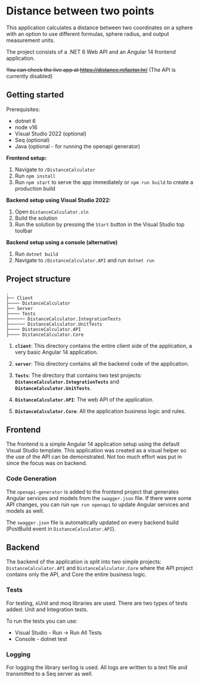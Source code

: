 # Distance between two points
This application calculates a distance between two coordinates on a sphere with an option to use different formulas, sphere radius, and output measurement units.

The project consists of a .NET 6 Web API and an Angular 14 frontend application.

~~You can check the live app at https://distance.refactor.hr/~~ (The API is currently disabled)

## Getting started

Prerequisites:
- dotnet 6
- node v16
- Visual Studio 2022 (optional)
- Seq (optional)
- Java (optional - for running the openapi generator)


**Frontend setup:**
1. Navigate to `/DistanceCalculator`
2. Run `npm install`
3. Run `npm start` to serve the app immediately or `npm run build` to create a production build

**Backend setup using Visual Studio 2022:**
1. Open `DistanceCalculator.sln`
2. Build the solution
3. Run the solution by pressing the `Start` button in the Visual Studio top toolbar

**Backend setup using a console (alternative)**
1. Run `dotnet build`
2. Navigate to `/DistanceCalculator.API` and run `dotnet run`


## Project structure
```
.
├── Client
├──── DistanceCalculator
├── Server
├──── Tests
├────── DistanceCalculator.IntegrationTests
├────── DistanceCalculator.UnitTests
├──── DistanceCalculator.API
├──── DistanceCalculator.Core

```

1. **`client`**: This directory contains the entire client side of the application, a very basic Angular 14 application.
   
2. **`server`**: This directory contains all the backend code of the application.
   
3. **`Tests`**: The directory that contains two test projects: **`DistanceCalculator.IntegrationTests`** and **`DistanceCalculator.UnitTests`**.
   
4.  **`DistanceCalculator.API`**: The web API of the application.
   
5. **`DistanceCalculator.Core`**: All the application business logic and rules.


## Frontend
The frontend is a simple Angular 14 application setup using the default Visual Studio template. This application was created as a visual helper so the use of the API can be demonstrated. Not too much effort was put in since the focus was on backend.

### Code Generation
The `openapi-generator` is added to the frontend project that generates Angular services and models from the `swagger.json` file. If there were some API changes, you can run `npm run openapi` to update Angular services and models as well.

The `swagger.json` file is automatically updated on every backend build (PostBuild event in `DistanceCalculator.API`).

## Backend
The backend of the application is split into two simple projects: `DistanceCalculator.API` and `DistanceCalculator.Core` where the API project contains only the API, and Core the entire business logic.

### Tests
For testing, xUnit and moq libraries are used. There are two types of tests added: Unit and Integration tests.

To run the tests you can use:
- Visual Studio - Run -> Run All Tests
- Console - dotnet test

### Logging
For logging the library serilog is used. All logs are written to a text file and transmitted to a Seq server as well.
